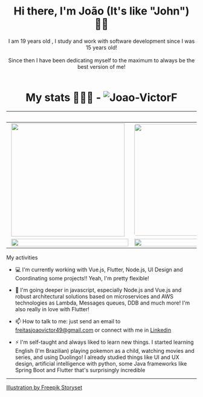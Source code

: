 <h1 style="text-align: center;">
Hi there, I'm João (It's like "John") 🤟🏼
</h1>

<h4 style="text-align: center; font-weight: 400;">
 I am 19 years old , I study and work with software development since I was 15 years old!
<br><br>
 Since then I have been dedicating myself to the maximum to always be the best version of me!
<br><br>
</h4>

<h1 style="text-align: center;">
My stats 👨🏻‍💻 - 
<img src="https://komarev.com/ghpvc/?username=Joao-VictorF" alt="Joao-VictorF" />
</h1>

‎             |  ‎ 
:-------------------------:|:-------------------------:
<img src="https://github-readme-stats.vercel.app/api/wakatime/?username=JoaoVictorF&layout=compact&theme=dracula" style="margin: 0px 5px" height="300px"> |  <img src="https://github-readme-streak-stats.herokuapp.com/?user=Joao-VictorF&theme=radical" style="margin: 0px 5px; border-radius: 5px" height="296px">
<img width="100%"  src="https://github-readme-stats.vercel.app/api?username=Joao-VictorF&show_icons=true&theme=dracula&count_private=true&hide=issues" style="margin: 0px 5px"> |  <img height="100%" src="https://github-readme-stats.vercel.app/api/top-langs/?username=Joao-VictorF&layout=compact&theme=dracula" style="margin: 0px 5px" height="175px">

My activities
</h1>

- 💻 I'm currently working with Vue.js, Flutter, Node.js, UI Design and Coordinating some projects!! Yeah, I'm pretty flexible!

- 🌱 I'm going deeper in javascript, especially Node.js and Vue.js and robust architectural solutions based on microservices and AWS technologies as Lambda, Messages queues, DDB and much more! I'm also really in love with Flutter!

- 📫 How to talk to me: just send an email to freitasjoaovictor49@gmail.com or connect with me in [Linkedin](https://www.linkedin.com/in/joaovictorfreitas/)

- ⚡ I'm self-taught and always liked to learn new things. I started learning English (I'm Brazilian) playing pokemon as a child, watching movies and series, and using Duolingo!
I already studied things like UI and UX design, artificial intelligence with python, some Java frameworks like Spring Boot and Flutter that's surprisingly incredible

---



<a href="https://storyset.com/web">Illustration by Freepik Storyset</a>

